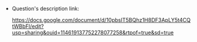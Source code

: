 + Question's description link:

    https://docs.google.com/document/d/10pbsIT5BQhz1H8DF3ApLY5t4CQtWBbFl/edit?usp=sharing&ouid=114619137752278077258&rtpof=true&sd=true